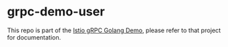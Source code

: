 # grpc-demo-user

This repo is part of the [Istio gRPC Golang Demo](https://github.com/drhelius/grpc-demo), please refer to that project for documentation.
